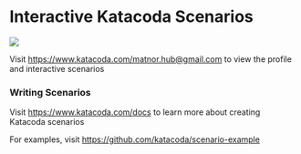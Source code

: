 # Interactive Katacoda Scenarios

[![](http://shields.katacoda.com/katacoda/matnor.hub@gmail.com/count.svg)](https://www.katacoda.com/matnor.hub@gmail.com "Get your profile on Katacoda.com")

Visit https://www.katacoda.com/matnor.hub@gmail.com to view the profile and interactive scenarios

### Writing Scenarios
Visit https://www.katacoda.com/docs to learn more about creating Katacoda scenarios

For examples, visit https://github.com/katacoda/scenario-example
